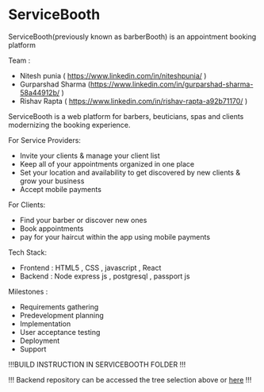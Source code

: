 # ServiceBooth
ServiceBooth(previously known as barberBooth) is an appointment booking platform


Team : 
- Nitesh punia ( https://www.linkedin.com/in/niteshpunia/ ) 
- Gurparshad Sharma (https://www.linkedin.com/in/gurparshad-sharma-58a44912b/ ) 
- Rishav Rapta ( https://www.linkedin.com/in/rishav-rapta-a92b71170/ ) 


ServiceBooth is a web platform for barbers, beuticians, spas and clients modernizing the booking experience.

For Service Providers:
- Invite your clients & manage your client list
- Keep all of your appointments organized in one place
- Set your location and availability to get discovered by new clients & grow your business
- Accept mobile payments

For Clients:
- Find your barber or discover new ones
- Book appointments
- pay for your haircut within the app using mobile payments


Tech Stack: 
- Frontend : HTML5 , CSS , javascript , React 
- Backend  :  Node express js , postgresql , passport js 


Milestones :
- Requirements gathering
- Predevelopment planning
- Implementation
- User acceptance testing
- Deployment
- Support

!!!BUILD INSTRUCTION IN SERVICEBOOTH FOLDER !!!

!!! Backend repository can be accessed the tree selection above or [here](https://github.com/niteshpunia/servicebooth/tree/BarberBooth-Server-and-database)  !!!
